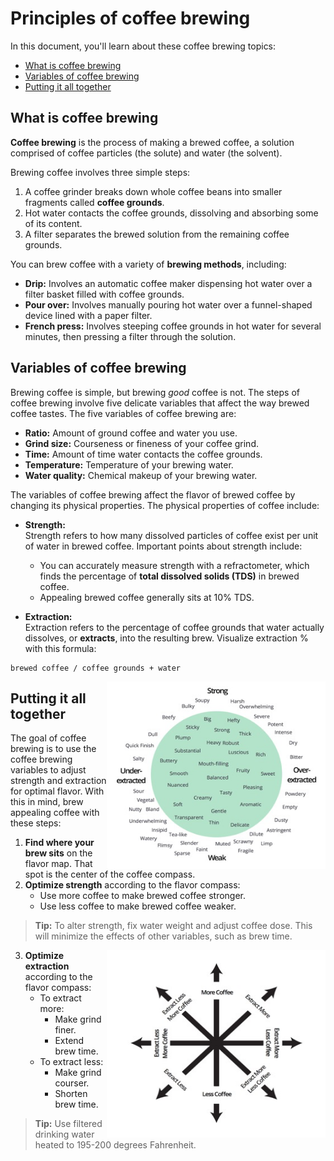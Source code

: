 # Principles of coffee brewing  

In this document, you'll learn about these coffee brewing topics: 
- [What is coffee brewing](#what-is-coffee-brewing) 
- [Variables of coffee brewing](#variables-of-coffee-brewing) 
- [Putting it all together](#putting-it-all-together)

## What is coffee brewing   
**Coffee brewing** is the process of making a brewed coffee, a solution comprised of coffee particles (the solute) and water (the solvent). 

Brewing coffee involves three simple steps: 
1. A coffee grinder breaks down whole coffee beans into smaller fragments called **coffee grounds**. 
2. Hot water contacts the coffee grounds, dissolving and absorbing some of its content. 
3. A filter separates the brewed solution from the remaining coffee grounds.  
 
You can brew coffee with a variety of **brewing methods**, including:
- **Drip:** Involves an automatic coffee maker dispensing hot water over a filter basket filled with coffee grounds. 
- **Pour over:** Involves manually pouring hot water over a funnel-shaped device lined with a paper filter. 
- **French press:** Involves steeping coffee grounds in hot water for several minutes, then pressing a filter through the solution. 

## Variables of coffee brewing 
Brewing coffee is simple, but brewing *good* coffee is not. The steps of coffee brewing involve five delicate variables that affect the way brewed coffee tastes. The five variables of coffee brewing are: 
- **Ratio:** Amount of ground coffee and water you use.
- **Grind size:** Courseness or fineness of your coffee grind. 
- **Time:** Amount of time water contacts the coffee grounds.
- **Temperature:** Temperature of your brewing water.   
- **Water quality:** Chemical makeup of your brewing water. 

The variables of coffee brewing affect the flavor of brewed coffee by changing its physical properties. The physical properties of coffee include:  

- **Strength:**<br>
Strength refers to how many dissolved particles of coffee exist per unit of water in brewed coffee. Important points about strength include: 
    - You can accurately measure strength with a refractometer, which finds the percentage of **total dissolved solids (TDS)** in brewed coffee.
    - Appealing brewed coffee generally sits at 10% TDS.   

- **Extraction:**<br>
Extraction refers to the percentage of coffee grounds that water actually dissolves, or **extracts**, into the resulting brew. Visualize extraction % with this formula:
```
brewed coffee / coffee grounds + water 
``` 
<img src="principles-of-coffee-brewing/flavor map.png" 
     alt="flavor map"
     width="350"
     height="300"
     align="right"/>

## Putting it all together  
The goal of coffee brewing is to use the coffee brewing variables to adjust strength and extraction for optimal flavor. With this in mind, brew appealing coffee with these steps: 

1. **Find where your brew sits** on the flavor map. That spot is the center of the coffee compass.
2. **Optimize strength** according to the flavor compass: 
    - Use more coffee to make brewed coffee stronger.
    - Use less coffee to make brewed coffee weaker.
> **Tip:** To alter strength, fix water weight and adjust coffee dose. This will minimize the effects of other variables, such as brew time. 

<img src="principles-of-coffee-brewing/flavor-compass.png" 
     alt="flavor compass"
     width="350"
     height="300"
     align="right"/>
     
3. **Optimize extraction** according to the flavor compass: 
    - To extract more:
        - Make grind finer.
        - Extend brew time. 
    - To extract less:
        - Make grind courser.
        - Shorten brew time.   
> **Tip:** Use filtered drinking water heated to 195-200 degrees Fahrenheit.  
